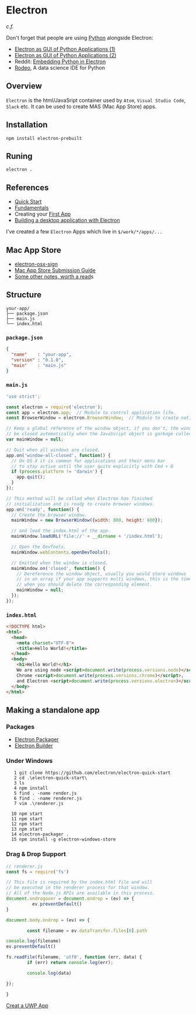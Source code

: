 # Electron

_c.f._

Don't forget that people are using [Python](/.python.md) alongside Electron:

 * [Electron as GUI of Python Applications (1)](https://www.fyears.org/2015/06/electron-as-gui-of-python-apps.html) 
 * [Electron as GUI of Python Applications (2)](https://github.com/fyears/electron-python-example)
 * Reddit: [Embedding Python in Electron](https://www.reddit.com/r/Python/comments/3qqz9m/embedding_python_in_electron/)
 * [Rodeo](https://github.com/yhat/rodeo), A data science IDE for Python

## Overview

`Electron` is the html/JavaSript container used by `Atom`, `Visual Studio Code`, `Slack` etc. It can be used to create MAS (Mac App Store) apps.

## Installation

`npm install electron-prebuilt`

## Runing

`electron .`

## References

 * [Quick Start](https://github.com/atom/electron/blob/master/docs/tutorial/quick-start.md)
 * [Fundamentals](http://maxogden.com/electron-fundamentals.html)
 * Creating your [First App](http://tutorialzine.com/2015/12/creating-your-first-desktop-app-with-html-js-and-electron/)
 * [Building a desktop application with Electron](https://medium.com/developers-writing/building-a-desktop-application-with-electron-204203eeb658#.jrj17pcwx)

I've created a few `Electron` Apps which live in `$/work/*/apps/...`

## Mac App Store

 * [electron-osx-sign](https://github.com/electron-userland/electron-osx-sign/wiki/Packaging-and-Submitting-an-Electron-App-to-the-Mac-App-Store)
 * [Mac App Store Submission Guide](https://github.com/electron/electron/blob/master/docs/tutorial/mac-app-store-submission-guide.md)
 * [Some other notes, worth a read](http://liuhao.im/english/2016/01/25/publish-electron-app-to-mac-app-store.html)s

## Structure

```
your-app/
├── package.json
├── main.js
└── index.html
```

### `package.json`

```json
{
  "name"    : "your-app",
  "version" : "0.1.0",
  "main"    : "main.js"
}
```

### `main.js`

```javascript
'use strict';

const electron = require('electron');
const app = electron.app;  // Module to control application life.
const BrowserWindow = electron.BrowserWindow;  // Module to create native browser window.

// Keep a global reference of the window object, if you don't, the window will
// be closed automatically when the JavaScript object is garbage collected.
var mainWindow = null;

// Quit when all windows are closed.
app.on('window-all-closed', function() {
  // On OS X it is common for applications and their menu bar
  // to stay active until the user quits explicitly with Cmd + Q
  if (process.platform != 'darwin') {
    app.quit();
  }
});

// This method will be called when Electron has finished
// initialization and is ready to create browser windows.
app.on('ready', function() {
  // Create the browser window.
  mainWindow = new BrowserWindow({width: 800, height: 600});

  // and load the index.html of the app.
  mainWindow.loadURL('file://' + __dirname + '/index.html');

  // Open the DevTools.
  mainWindow.webContents.openDevTools();

  // Emitted when the window is closed.
  mainWindow.on('closed', function() {
    // Dereference the window object, usually you would store windows
    // in an array if your app supports multi windows, this is the time
    // when you should delete the corresponding element.
    mainWindow = null;
  });
});
```

### `index.html`

```html
<!DOCTYPE html>
<html>
  <head>
    <meta charset="UTF-8">
    <title>Hello World!</title>
  </head>
  <body>
    <h1>Hello World!</h1>
    We are using node <script>document.write(process.versions.node)</script>,
    Chrome <script>document.write(process.versions.chrome)</script>,
    and Electron <script>document.write(process.versions.electron)</script>.
  </body>
</html>
```

## Making a standalone app

### Packages

 * [Electron Packager](https://github.com/electron-userland/electron-packager)
 * [Electron Builder](https://github.com/loopline-systems/electron-builder)

### Under Windows

```
   1 git clone https://github.com/electron/electron-quick-start
   2 cd .\electron-quick-start\
   3 ls
   4 npm install
   5 find . -name render.js
   6 find . -name renderer.js
   7 vim .\renderer.js

  10 npm start
  11 npm start
  12 npm start
  13 npm start
  14 electron-packager .
  15 npm install -g electron-windows-store
```

### Drag & Drop Support

```javascript
// renderer.js
const fs = require('fs')

// This file is required by the index.html file and will
// be executed in the renderer process for that window.
// All of the Node.js APIs are available in this process.
document.ondragover = document.ondrop = (ev) => {
          ev.preventDefault()
}

document.body.ondrop = (ev) => {

        const filename = ev.dataTransfer.files[0].path

console.log(filename)
ev.preventDefault()

fs.readFile(filename, 'utf8', function (err, data) {
        if (err) return console.log(err);

        console.log(data)

});

}
```

[Creat a UWP App](https://electron.atom.io/docs/tutorial/windows-store-guide/)